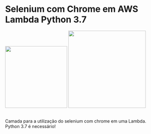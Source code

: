 # Selenium com Chrome em AWS Lambda Python 3.7

<div>
  <img width="200px" src="https://avatars0.githubusercontent.com/u/70340698?s=200&v=4" />
  <img width="250px" src="https://i.ibb.co/nrD1FdV/imagem-2021-05-29-231908.png" />
</div>
<br />

Camada para a utilização do selenium com chrome em uma Lambda. Python 3.7 é necessário!

